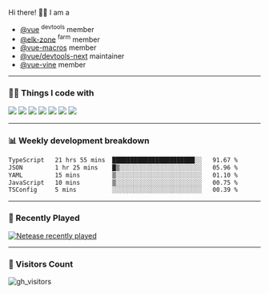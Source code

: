 Hi there! 👋🏻 I am a

- [@vue](https://github.com/vuejs) <sup>devtools</sup> member
- [@elk-zone](https://github.com/elk-zone) <sup>farm</sup> member
- [@vue-macros](https://github.com/vue-macros) member
- [@vue/devtools-next](https://github.com/vuejs/devtools-next) maintainer
- [@vue-vine](https://github.com/vue-vine/vue-vine) member

<hr>

### 🧑‍💻 Things I code with

<code><a href="https://github.com/vuejs/core"><img src="https://api.iconify.design/logos:vue.svg" /></a></code> 
<code><a href="https://github.com/vitejs/vite"><img src="https://api.iconify.design/logos:vitejs.svg" /></a></code> 
<code><a href="https://github.com/solidjs/solid"><img src="https://api.iconify.design/logos:solidjs-icon.svg" /></a></code> 
<code><a href="https://github.com/microsoft/TypeScript"><img src="https://api.iconify.design/logos:typescript-icon.svg" /></a></code>
<code><a href="https://github.com/unocss/unocss"><img src="https://api.iconify.design/logos:unocss.svg" /></a></code> 
<code><a href="https://github.com/rust-lang/rust"><img src="https://api.iconify.design/logos:rust.svg" /></a></code>
<code><a href="https://threejs.org/"><img src="https://api.iconify.design/logos:threejs.svg" /></a></code>
<hr>

### 📊 Weekly development breakdown

<!--START_SECTION:waka-->

```txt
TypeScript   21 hrs 55 mins  ███████████████████████░░   91.67 %
JSON         1 hr 25 mins    █▒░░░░░░░░░░░░░░░░░░░░░░░   05.96 %
YAML         15 mins         ▒░░░░░░░░░░░░░░░░░░░░░░░░   01.10 %
JavaScript   10 mins         ▒░░░░░░░░░░░░░░░░░░░░░░░░   00.75 %
TSConfig     5 mins          ░░░░░░░░░░░░░░░░░░░░░░░░░   00.39 %
```

<!--END_SECTION:waka-->

<hr>

### 🎵 Recently Played

[![Netease recently played](https://netease-recent-profile.vercel.app/?id=297303604&show_percent=1&size=60)](https://netease-recent-profile.vercel.app/?id=297303604&show_percent=1&size=60)

<hr>

### 👀 Visitors Count

![gh_visitors](https://profile-counter.glitch.me/alexzhang1030/count.svg)

